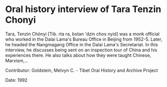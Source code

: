 # Oral history interview of Tara Tenzin Chonyi  
Tara, Tenzin Chönyi [Tib. rta ra, bstan 'dzin chos nyid] was a monk official who worked in the Dalai Lama's Bureau Office in Beijing from 1952-5. Later, he headed the Nangmagang Office in the Dalai Lama's Secretariat. In this interview, he discusses being sent on an inspection tour of China and his experiences there. He also talks about how they were taught Chinese, Marxism,... 

Contributor: Goldstein, Melvyn C. - Tibet Oral History and Archive Project  

Date:
1992  

